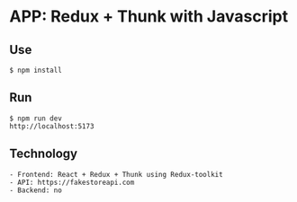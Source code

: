 # APP: Redux + Thunk with Javascript

## Use
    $ npm install

## Run 
    $ npm run dev
    http://localhost:5173

## Technology
    - Frontend: React + Redux + Thunk using Redux-toolkit
    - API: https://fakestoreapi.com
    - Backend: no